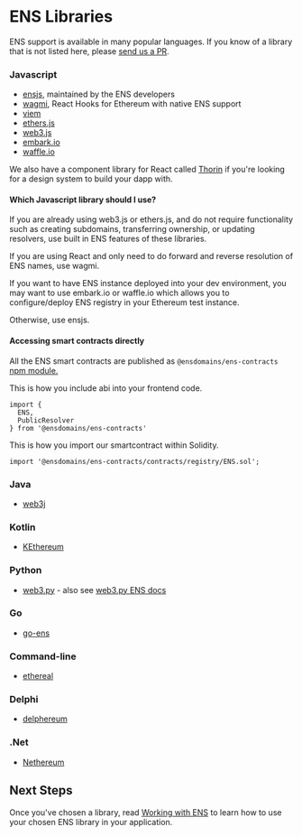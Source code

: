 # ENS Libraries

ENS support is available in many popular languages. If you know of a library that is not listed here, please [send us a PR](https://github.com/ensdomains/docs/pulls).

### Javascript

* [ensjs](https://www.npmjs.com/package/@ensdomains/ensjs), maintained by the ENS developers
* [wagmi](https://www.npmjs.com/package/wagmi), React Hooks for Ethereum with native ENS support
* [viem](https://www.npmjs.com/package/viem)
* [ethers.js](https://github.com/ethers-io/ethers.js)
* [web3.js](https://web3js.readthedocs.io/en/1.0/web3-eth-ens.html)
* [embark.io](https://framework.embarklabs.io/docs/naming_configuration.html)
* [waffle.io](https://ethereum-waffle.readthedocs.io/en/latest/ens.html)

We also have a component library for React called [Thorin](https://thorin.ens.domains/) if you're looking for a design system to build your dapp with.

#### Which Javascript library should I use?

If you are already using web3.js or ethers.js, and do not require functionality such as creating subdomains, transferring ownership, or updating resolvers, use built in ENS features of these libraries.

If you are using React and only need to do forward and reverse resolution of ENS names, use wagmi.

If you want to have ENS instance deployed into your dev environment, you may want to use embark.io or waffle.io which allows you to configure/deploy ENS registry in your Ethereum test instance.

Otherwise, use ensjs.

#### Accessing smart contracts directly

All the ENS smart contracts are published as `@ensdomains/ens-contracts` [npm module.](https://github.com/ensdomains/ens-contracts)

This is how you include abi into your frontend code.

```text
import {
  ENS,
  PublicResolver
} from '@ensdomains/ens-contracts'
```

This is how you import our smartcontract within Solidity.

```text
import '@ensdomains/ens-contracts/contracts/registry/ENS.sol';
```

### Java

* [web3j](https://github.com/web3j/web3j)

### Kotlin

* [KEthereum](https://github.com/komputing/KEthereum/tree/master/ens)

### Python

* [web3.py](https://github.com/ethereum/web3.py) - also see [web3.py ENS docs](https://web3py.readthedocs.io/en/stable/ens_overview.html)

### Go

* [go-ens](https://github.com/wealdtech/go-ens)

### Command-line

* [ethereal](https://github.com/wealdtech/ethereal)

### Delphi

* [delphereum](https://github.com/svanas/delphereum)

### .Net

* [Nethereum](https://github.com/nethereum/nethereum)

## Next Steps

Once you've chosen a library, read [Working with ENS](working-with-ens.md) to learn how to use your chosen ENS library in your application.

